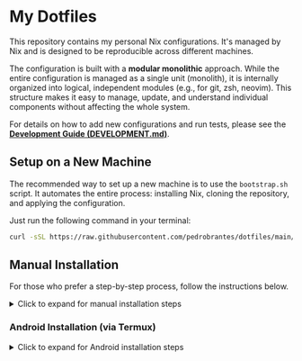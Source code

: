 # My Dotfiles

This repository contains my personal Nix configurations. It's managed by Nix and is designed to be reproducible across different machines.

The configuration is built with a **modular monolithic** approach. While the entire configuration is managed as a single unit (monolith), it is internally organized into logical, independent modules (e.g., for git, zsh, neovim). This structure makes it easy to manage, update, and understand individual components without affecting the whole system.

For details on how to add new configurations and run tests, please see the [**Development Guide (DEVELOPMENT.md)**](./DEVELOPMENT.md).

## Setup on a New Machine

The recommended way to set up a new machine is to use the `bootstrap.sh` script. It automates the entire process: installing Nix, cloning the repository, and applying the configuration.

Just run the following command in your terminal:

```sh 
curl -sSL https://raw.githubusercontent.com/pedrobrantes/dotfiles/main/bootstrap.sh | sh
```

## Manual Installation

For those who prefer a step-by-step process, follow the instructions below.

<details>
<summary>Click to expand for manual installation steps</summary>

### 1. Install Nix

First, install the Nix package manager. The multi-user installation is recommended.

```bash
sh <(curl -L https://nixos.org/nix/install) --daemon
```
After the installation, **close and reopen your terminal** to ensure the Nix environment is loaded.

### 2. Install Home Manager

Next, install Home Manager, which is used to manage the user-specific environment.

```bash
nix-channel --add https://github.com/nix-community/home-manager/archive/release-25.05.tar.gz home-manager
nix-channel --update
nix-shell '<home-manager>' -A install
```

### 3. Clone This Repository

Next, clone this repository into the correct directory (`~/.config/home-manager`).

```bash
# This command uses a temporary git from nix-shell to clone the repo
nix-shell -p git --run "git clone 'https://github.com/pedrobrantes/dotfiles.git' '${HOME}/.config/home-manager'"
```

### 4. Configure Secrets with Bitwarden and SOPS

This configuration uses `sops-nix` to manage secrets, which are securely stored in Bitwarden.

First, ensure you have `bitwarden-cli` available:
```bash
nix-shell -p bitwarden-cli
```

Then, log in to Bitwarden and retrieve the SOPS private key:
```bash
# Log in to your Bitwarden account
bw login

# Unlock your vault and export the session key
export BW_SESSION=$(bw unlock --raw)

# Create the necessary directory for the age key
mkdir -p ~/.config/sops/age

# Retrieve the key from Bitwarden and save it
bw get notes sops-nix_age_private.key | tee ~/.config/sops/age/keys.txt

# Set the correct permissions for the key file
chmod 600 ~/.config/sops/age/keys.txt
```

### 5. Apply the Configuration

Finally, navigate to the repository directory and apply the configuration using Home Manager.

```bash
cd ~/.config/home-manager
home-manager switch --flake .#brantes-x86_64-linux # Or use -aarch64-linux
```

Your environment is now fully configured!

</details>

### Android Installation (via Termux)

<details>
<summary>Click to expand for Android installation steps</summary>

These instructions explain how to set up the environment on an Android device using Termux and a proot-distro of Ubuntu.

#### 1. Set up Ubuntu Environment

First, install `proot-distro` and use it to install and log into an Ubuntu environment.

```bash
pkg install proot-distro
proot-distro install ubuntu
proot-distro login ubuntu
```

#### 2. Create User and Set up Nix Directory

Inside the Ubuntu environment, create your user and a directory for Nix.

```bash
adduser "brantes"
su brantes
mkdir /nix
```

#### 3. Install Nix (Single-User)

Now, install Nix in single-user mode (`--no-daemon`).

```bash
sh <(curl -L https://nixos.org/nix/install) --no-daemon
```

After this, you can proceed with the standard manual installation steps (cloning the repository, setting up secrets, and applying the configuration) from within the `proot-distro` environment.

</details>